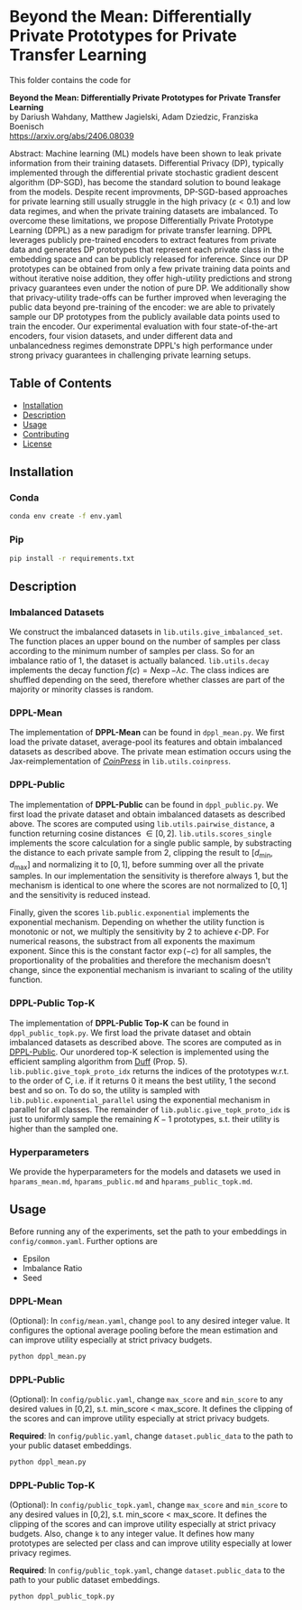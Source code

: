 # Beyond the Mean: Differentially Private Prototypes for Private Transfer Learning
This folder contains the code for

**Beyond the Mean: Differentially Private Prototypes for Private Transfer Learning**  
by Dariush Wahdany, Matthew Jagielski, Adam Dziedzic, Franziska Boenisch  
https://arxiv.org/abs/2406.08039

Abstract:
Machine learning (ML) models have been shown to leak private information from their training datasets. Differential Privacy (DP), typically implemented through the differential private stochastic gradient descent algorithm (DP-SGD), has become the standard solution to bound leakage from the models. Despite recent improvments, DP-SGD-based approaches for private learning still usually struggle in the high privacy ($\varepsilon<0.1$) and low data regimes, and when the private training datasets are imbalanced. To overcome these limitations, we propose Differentially Private Prototype Learning (DPPL) as a new paradigm for private transfer learning. DPPL leverages publicly pre-trained encoders to extract features from private data and generates DP prototypes that represent each private class in the embedding space and can be publicly released for inference. Since our DP prototypes can be obtained from only a few private training data points and without iterative noise addition, they offer high-utility predictions and strong privacy guarantees even under the notion of pure DP. We additionally show that privacy-utility trade-offs can be further improved when leveraging the public data beyond pre-training of the encoder: we are able to privately sample our DP prototypes from the publicly available data points used to train the encoder. Our experimental evaluation with four state-of-the-art encoders, four vision datasets, and under different data and unbalancedness regimes demonstrate DPPL's high performance under strong privacy guarantees in challenging private learning setups.



## Table of Contents

- [Installation](#installation)
- [Description](#description)
- [Usage](#usage)
- [Contributing](#contributing)
- [License](#license)

## Installation

### Conda
```bash
conda env create -f env.yaml
```

### Pip
```bash
pip install -r requirements.txt
```

## Description

### Imbalanced Datasets
We construct the imbalanced datasets in `lib.utils.give_imbalanced_set`. The function places an upper bound on the number of samples per class according to the minimum number of samples per class. So for an imbalance ratio of $1$, the dataset is actually balanced. `lib.utils.decay` implements the decay function $f(c)=N\exp{-\lambda c}$. The class indices are shuffled depending on the seed, therefore whether classes are part of the majority or minority classes is random.

### DPPL-Mean
The implementation of **DPPL-Mean** can be found in `dppl_mean.py`. We first load the private dataset, average-pool its features and obtain imbalanced datasets as described above.
The private mean estimation occurs using the Jax-reimplementation of [*CoinPress*](https://proceedings.neurips.cc/paper_files/paper/2020/hash/a684eceee76fc522773286a895bc8436-Abstract.html)  in `lib.utils.coinpress`.

### DPPL-Public
The implementation of **DPPL-Public** can be found in `dppl_public.py`. We first load the private dataset and obtain imbalanced datasets as described above. The scores are computed using `lib.utils.pairwise_distance`, a function returning cosine distances $\in [0,2]$. `lib.utils.scores_single` implements the score calculation for a single public sample, by substracting the distance to each private sample from $2$, clipping the result to $[d_{\min},d_{\max}]$ and normalizing it to $[0,1]$, before summing over all the private samples. In our implementation the sensitivity is therefore always $1$, but the mechanism is identical to one where the scores are not normalized to $[0,1]$ and the sensitivity is reduced instead.

Finally, given the scores `lib.public.exponential` implements the exponential mechanism. Depending on whether the utility function is monotonic or not, we multiply the sensitivity by $2$ to achieve $\epsilon$-DP. For numerical reasons, the substract from all exponents the maximum exponent. Since this is the constant factor $\exp(-c)$ for all samples, the proportionality of the probalities and therefore the mechanism doesn't change, since the exponential mechanism is invariant to scaling of the utility function.

### DPPL-Public Top-K
The implementation of **DPPL-Public Top-K** can be found in `dppl_public_topk.py`. We first load the private dataset and obtain imbalanced datasets as described above. The scores are computed as in [DPPL-Public](#dppl-public). Our unordered top-K selection is implemented using the efficient sampling algorithm from [Duff](http://arxiv.org/abs/2010.04235) (Prop. 5). `lib.public.give_topk_proto_idx` returns the indices of the prototypes w.r.t. to the order of C, i.e. if it returns $0$ it means the best utility, $1$ the second best and so on. To do so, the utility is sampled with `lib.public.exponential_parallel` using the exponential mechanism in parallel for all classes. The remainder of `lib.public.give_topk_proto_idx` is just to uniformly sample the remaining $K-1$ prototypes, s.t. their utility is higher than the sampled one.

### Hyperparameters
We provide the hyperparameters for the models and datasets we used in `hparams_mean.md`, `hparams_public.md` and `hparams_public_topk.md`.

## Usage

Before running any of the experiments, set the path to your embeddings in `config/common.yaml`. Further options are
- Epsilon
- Imbalance Ratio
- Seed

### DPPL-Mean
(Optional): In `config/mean.yaml`, change `pool` to any desired integer value. It configures the optional average pooling before the mean estimation and can improve utility especially at strict privacy budgets.

```bash
python dppl_mean.py
```
### DPPL-Public
(Optional): In `config/public.yaml`, change `max_score` and `min_score` to any desired values in [0,2], s.t. min_score < max_score. It defines the clipping of the scores and can improve utility especially at strict privacy budgets.

**Required**: In `config/public.yaml`, change `dataset.public_data` to the path to your public dataset embeddings.


```bash
python dppl_mean.py
```

### DPPL-Public Top-K
(Optional): In `config/public_topk.yaml`, change `max_score` and `min_score` to any desired values in [0,2], s.t. min_score < max_score. It defines the clipping of the scores and can improve utility especially at strict privacy budgets. Also, change `k` to any integer value. It defines how many prototypes are selected per class and can improve utility especially at lower privacy regimes.

**Required**: In `config/public_topk.yaml`, change `dataset.public_data` to the path to your public dataset embeddings.


```bash
python dppl_public_topk.py
```

